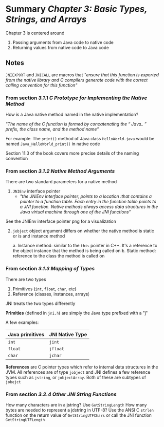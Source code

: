 # Summary *Chapter 3: Basic Types, Strings, and Arrays*
Chapter 3 is centered around 
1. Passing arguments from Java code to native code
2. Returning values from native code to Java code

## Notes
`JNIEXPORT` and `JNICALL` are macros that 
*"ensure that this function is exported from the native library and
C compilers generate code with the correct calling convention
for this function"* 

### From section *3.1.1 C Prototype for Implementing the Native Method*
How is a Java native method named in the native implementation?

*"The name of the C function is formed by concatenating the “ Java_ ” prefix, the
class name, and the method name"*

For example: The `print()` method of Java class `HelloWorld.java` would be named
`Java_HelloWorld_print()` in native code

Section 11.3 of the book covers more precise details of the naming convention

### From section *3.1.2 Native Method Arguments*
There are two standard parameters for a native method
1. `JNIEnv` interface pointer
	- *"the JNIEnv interface pointer, points to a location :that contains a
 pointer to a function table. Each entry in the function table points to a
JNI function. Native methods always access data structures in the Java
virtual machine through one of the JNI functions"*

See the JNIEnv interface pointer png for a visualization

2. `jobject` object argument differs on whether the native method is static or is
and instance method

	a. Instance method: similar to the `this` pointer in C++. It's a reference to
the object instance that the method is being called on
	b. Static method: reference to the class the method is called on

### From section *3.1.3 Mapping of Types*
There are two types
1. Primitives (`int`, `float`, `char`, etc)
2. Reference (classes, instances, arrays)

JNI treats the two types differently

**Primities** (defined in `jni.h`) are simply the Java type prefixed with a "j"

A few examples:

| Java primitives | JNI Native Type |
| ---------       | --------------- |
| `int`           | `jint`          |
| `float`         | `jfloat`        |
| `char`          | `jchar`         |

**References** are C pointer types which refer to internal data structures in the JVM.
All references are of type `jobject` and JNI defines a few reference types such as
`jstring`, or `jobjectArray`. Both of these are subtypes of `jobejct`

### From section *3.2.4 Other JNI String Functions*

How many characters are in a jstring? Use `GetStringLength`
How many bytes are needed to represent a jdstring in UTF-8? Use the ANSI C `strlen`
function on the return value of `GetStringUTFChars` or call the JNI function `GetStringUTFLength`
